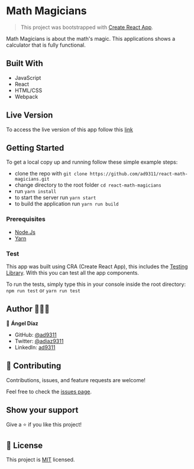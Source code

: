 # Math Magicians

> This project was bootstrapped with [Create React App](https://github.com/facebook/create-react-app).

Math Magicians is about the math's magic. This applications shows a calculator that is fully functional.

## Built With

- JavaScript
- React
- HTML/CSS
- Webpack

## Live Version

To access the live version of this app follow this [link](https://ad9311.github.io/react-math-magicians/)

## Getting Started

To get a local copy up and running follow these simple example steps:

- clone the repo with `git clone https://github.com/ad9311/react-math-magicians.git`
- change directory to the root folder `cd react-math-magicians`
- run `yarn install`
- to start the server run `yarn start`
- to build the application run `yarn run build`

### Prerequisites

- [Node.Js](https://nodejs.org/en/)
- [Yarn](https://classic.yarnpkg.com/en/docs/install/#debian-stable)

### Test

This app was built using CRA (Create React App), this includes the [Testing Library](https://testing-library.com/docs/react-testing-library/intro). With this you can test all the app components.

To run the tests, simply type this in your console inside the root directory: `npm run test` or `yarn run test`

## Author 👨🏾‍💻

👤 **Ángel Díaz**

- GitHub: [@ad9311](https://github.com/ad9311)
- Twitter: [@adiaz9311](https://twitter.com/adiaz9311)
- LinkedIn: [ad9311](https://linkedin.com/in/ad9311)

## 🤝 Contributing

Contributions, issues, and feature requests are welcome!

Feel free to check the [issues page](https://github.com/ad9311/react-math-magicians/issues).

## Show your support

Give a ⭐️ if you like this project!

## 📝 License

This project is [MIT](./LICENSE) licensed.

